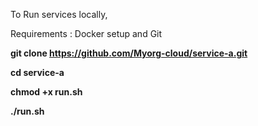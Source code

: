 To Run services locally,

Requirements : Docker setup and Git

**git clone https://github.com/Myorg-cloud/service-a.git**

**cd service-a**

**chmod +x run.sh**

**./run.sh**
